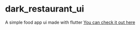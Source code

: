 # dark_restaurant_ui

A simple food app ui made with flutter
[You can check it out here](https://github.com/Van064886/Dark-restaurant-ui/assets/86581255/da24dcad-a582-4600-82c8-5e5a552a23fb)
